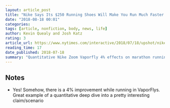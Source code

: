 ```yaml
---
layout: article_post
title: "Nike Says Its $250 Running Shoes Will Make You Run Much Faster. What if That's Actually True?"
date: "2018-08-18 00:01"
categories:
tags: [article, nonfiction, body, news, life]
author: Kevin Quealy and Josh Katz
rating: 3
article_url: https://www.nytimes.com/interactive/2018/07/18/upshot/nike-vaporfly-shoe-strava.html?mtrref=getpocket.com
reading_time: 17
date_published: 2018-07-18
summary: "Quantitative Nike Zoom Vaporfly 4% effects on marathon running performance."
---
```


## Notes

* Yes! Somehow, there is a 4% improvement while running in VaporFlys. Great
  example of a quantitative deep dive into a pretty interesting claim/scenario
